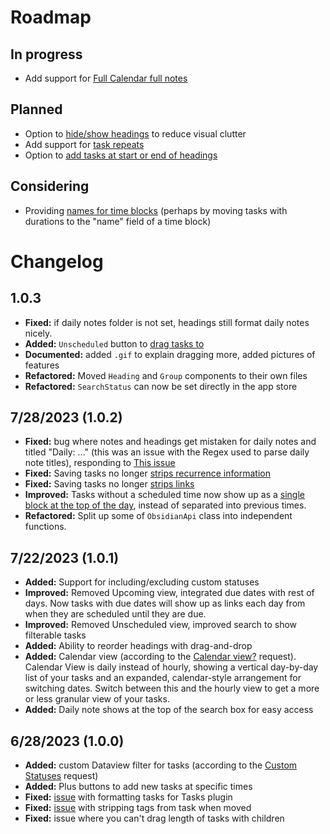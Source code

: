 # Roadmap

## In progress
- Add support for [Full Calendar full notes](https://github.com/joshuatazrein/obsidian-time-ruler/issues/10#issuecomment-1655804209)

## Planned
-  Option to [hide/show headings](https://github.com/joshuatazrein/obsidian-time-ruler/issues/11#issuecomment-1655862428) to reduce visual clutter
- Add support for [task repeats](https://github.com/joshuatazrein/obsidian-time-ruler/issues/5#issuecomment-1646958839)
- Option to [add tasks at start or end of headings](https://github.com/joshuatazrein/obsidian-time-ruler/issues/12)

## Considering
- Providing [names for time blocks](https://github.com/joshuatazrein/obsidian-time-ruler/issues/11#issuecomment-1655862428) (perhaps by moving tasks with durations to the "name" field of a time block)

# Changelog

## 1.0.3
- **Fixed:** if daily notes folder is not set, headings still format daily notes nicely.
- **Added:** `Unscheduled` button to [drag tasks to](https://github.com/joshuatazrein/obsidian-time-ruler/issues/13)
- **Documented:** added `.gif` to explain dragging more, added pictures of features
- **Refactored:** Moved `Heading` and `Group` components to their own files
- **Refactored:** `SearchStatus` can now be set directly in the app store

## 7/28/2023 (1.0.2)
- **Fixed:** bug where notes and headings get mistaken for daily notes and titled "Daily: ..." (this was an issue with the Regex used to parse daily note titles), responding to [This issue](https://github.com/joshuatazrein/obsidian-time-ruler/issues/11#issuecomment-1655862428)
- **Fixed:** Saving tasks no longer [strips recurrence information](https://github.com/joshuatazrein/obsidian-time-ruler/issues/9#issuecomment-1655801314)
- **Fixed:** Saving tasks no longer [strips links](https://github.com/joshuatazrein/obsidian-time-ruler/issues/9#issuecomment-1655801314)
- **Improved:** Tasks without a scheduled time now show up as a [single block at the top of the day](https://github.com/joshuatazrein/obsidian-time-ruler/issues/11#issuecomment-1655862428), instead of separated into previous times.
- **Refactored:** Split up some of `ObsidianApi` class into independent functions.

## 7/22/2023 (1.0.1)
- **Added:** Support for including/excluding custom statuses
- **Improved:** Removed Upcoming view, integrated due dates with rest of days. Now tasks with due dates will show up as links each day from when they are scheduled until they are due. 
- **Improved:** Removed Unscheduled view, improved search to show filterable tasks
- **Added:** Ability to reorder headings with drag-and-drop
- **Added:** Calendar view (according to the [Calendar view?](https://github.com/joshuatazrein/obsidian-time-ruler/issues/1) request). Calendar View is daily instead of hourly, showing a vertical day-by-day list of your tasks and an expanded, calendar-style arrangement for switching dates. Switch between this and the hourly view to get a more or less granular view of your tasks.
- **Added:** Daily note shows at the top of the search box for easy access

## 6/28/2023 (1.0.0)
- **Added:** custom Dataview filter for tasks (according to the [Custom Statuses](https://github.com/joshuatazrein/obsidian-time-ruler/issues/3) request)
- **Added:** Plus buttons to add new tasks at specific times
- **Fixed:** [issue](https://github.com/joshuatazrein/obsidian-time-ruler/issues/2) with formatting tasks for Tasks plugin
- **Fixed:** [issue](https://github.com/joshuatazrein/obsidian-time-ruler/issues/4) with stripping tags from task when moved
- **Fixed:** issue where you can't drag length of tasks with children
